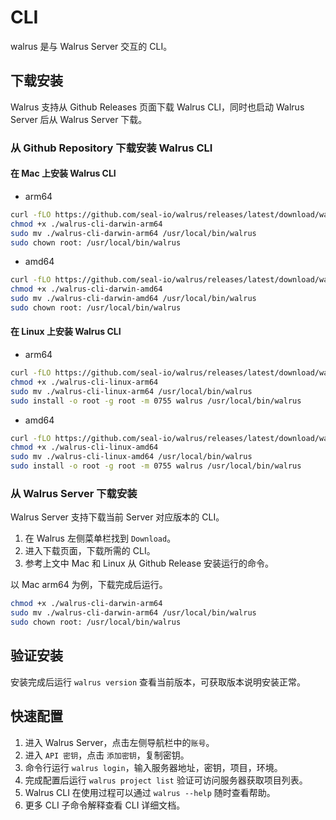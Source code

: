 # CLI

walrus 是与 Walrus Server 交互的 CLI。

## 下载安装

Walrus 支持从 Github Releases 页面下载 Walrus CLI，同时也启动 Walrus Server 后从 Walrus Server 下载。

### 从 Github Repository 下载安装 Walrus CLI

#### 在 Mac 上安装 Walrus CLI

- arm64

```bash
curl -fLO https://github.com/seal-io/walrus/releases/latest/download/walrus-cli-darwin-arm64
chmod +x ./walrus-cli-darwin-arm64
sudo mv ./walrus-cli-darwin-arm64 /usr/local/bin/walrus
sudo chown root: /usr/local/bin/walrus
```

- amd64

```bash
curl -fLO https://github.com/seal-io/walrus/releases/latest/download/walrus-cli-darwin-amd64
chmod +x ./walrus-cli-darwin-amd64
sudo mv ./walrus-cli-darwin-amd64 /usr/local/bin/walrus
sudo chown root: /usr/local/bin/walrus
```

#### 在 Linux 上安装 Walrus CLI

- arm64

```bash
curl -fLO https://github.com/seal-io/walrus/releases/latest/download/walrus-cli-linux-arm64
chmod +x ./walrus-cli-linux-arm64
sudo mv ./walrus-cli-linux-arm64 /usr/local/bin/walrus
sudo install -o root -g root -m 0755 walrus /usr/local/bin/walrus
```

- amd64

```bash
curl -fLO https://github.com/seal-io/walrus/releases/latest/download/walrus-cli-linux-amd64
chmod +x ./walrus-cli-linux-amd64
sudo mv ./walrus-cli-linux-amd64 /usr/local/bin/walrus
sudo install -o root -g root -m 0755 walrus /usr/local/bin/walrus
```

### 从 Walrus Server 下载安装

Walrus Server 支持下载当前 Server 对应版本的 CLI。

1. 在 Walrus 左侧菜单栏找到 `Download`。
2. 进入下载页面，下载所需的 CLI。
3. 参考上文中 Mac 和 Linux 从 Github Release 安装运行的命令。

以 Mac arm64 为例，下载完成后运行。

```bash
chmod +x ./walrus-cli-darwin-arm64
sudo mv ./walrus-cli-darwin-arm64 /usr/local/bin/walrus
sudo chown root: /usr/local/bin/walrus
```

## 验证安装

安装完成后运行 `walrus version` 查看当前版本，可获取版本说明安装正常。

## 快速配置

1. 进入 Walrus Server，点击左侧导航栏中的`账号`。
2. 进入 `API 密钥`，点击 `添加密钥`，复制密钥。
3. 命令行运行 `walrus login`，输入服务器地址，密钥，项目，环境。
4. 完成配置后运行 `walrus project list` 验证可访问服务器获取项目列表。
5. Walrus CLI 在使用过程可以通过 `walrus --help` 随时查看帮助。
6. 更多 CLI 子命令解释查看 CLI 详细文档。

